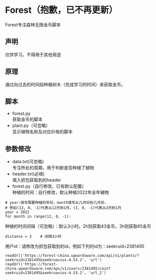 # Forest（抱歉，已不再更新）
Forest专注森林无限金币脚本

## 声明  
仅供学习，不得用于其他用途  

## 原理  
通过向过去的时间段种植树木（完成学习的时间）来获取金币。

## 脚本  
* forest.py  
获取金币的脚本  
* plant.py（可忽略）  
显示植物名称及对应价格的脚本  

## 参数修改  
* data.txt(可忽略)  
专注所处的周期，用于判断是否种植了植物  
* header.txt(必填)  
填入抓包获取到的header  
* forest.py（自行修改，已有默认配置）  
种植的时间：自行修改，默认种植2022年全年植物  
```
# year:填写需要种植的年份，month填写从几月份到几月份，
# 例如(12, 0, -1)代表从12月到1月。(3, 0, -1)代表从3月到1月
year = 2022
for month in range(12, 0, -1):
```  
种植的时间间隔（可忽略）：默认3小时。2h则获取43金币，3h则获取65金币  
```
distance = 3	# 间隔3小时
```
用户id：请修改为抓包获取到的id。例如下列的id为：seekruid=2381495  
```
readUrl('https://forest-china.upwardsware.com/api/v1/plants/?seekruid=2381495&seekrua=ios-4.53.2', 'url')
readUrl('https://forest-china.upwardsware.com/api/v1/users/2381495/coin?seekruid=2381495&seekrua=ios-4.53.2', 'url_2')
```

